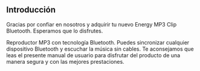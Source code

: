 ## Introducción

Gracias por confiar en nosotros y adquirir tu nuevo Energy MP3 Clip Bluetooth. Esperamos que lo disfrutes. 

Reproductor MP3 con tecnología Bluetooth. Puedes sincronizar cualquier dispositivo Bluetooth y escuchar la música sin cables.
Te aconsejamos que leas el presente manual de usuario para disfrutar del producto de una manera segura y con las mejores prestaciones.

